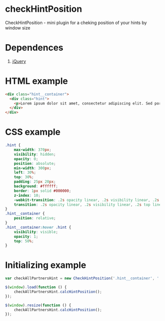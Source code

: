 # checkHintPosition
CheckHintPosition - mini plugin for a cheking position of your hints by window size

# Dependences
1. <a href="https://jquery.com/download/" target="_blank">jQuery</a>

# HTML example
```html
<div class="hint__container">
  <div class="hint">
    <p>Lorem ipsum dolor sit amet, consectetur adipiscing elit. Sed porttitor sapien eu malesuada tempor.</p>
  </div>
</div>
```

# CSS example
```css
.hint {
    max-width: 370px;
    visibility: hidden;
    opacity: 0;
    position: absolute;
    min-width: 300px;
    left: 30%;
    top: 30%;
    padding: 25px 20px;
    background: #ffffff;
    border: 1px solid #000000;
    z-index: 10;
    -webkit-transition: .2s opacity linear, .2s visibility linear, .2s top linear;
    transition: .2s opacity linear, .2s visibility linear, .2s top linear;
}
.hint__container {
    position: relative;
}
.hint__container:hover .hint {
    visibility: visible;
    opacity: 1;
    top: 50%;
}
```

# Initializing example
```javascript
var checkAllPartnersHint = new CheckHintPosition('.hint__container', '.hint');

$(window).load(function () {
    checkAllPartnersHint.calcHintPosition();
});

$(window).resize(function () {
    checkAllPartnersHint.calcHintPosition();
});
```
